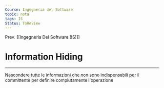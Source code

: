 ```yaml
---
Course: Ingegneria del Software
topic: nota
tags: IS
Status: ToReview
---
```


Prev: [[Ingegneria Del Software (IS)]]

# Information Hiding
---
Nascondere tutte le informazioni che non sono indispensabili per il committente per definire compiutamente l'operazione